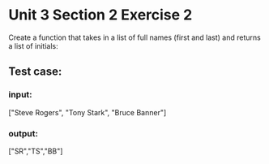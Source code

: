 # Unit 3 Section 2 Exercise 2
Create a function that takes in a list of full names (first and last) and returns a list of initials:  

## Test case:
### input:  
["Steve Rogers", "Tony Stark", "Bruce Banner"]  
### output:  
["SR","TS","BB"]
 
